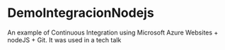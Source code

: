 # DemoIntegracionNodejs
An example of Continuous Integration using Microsoft Azure Websites + nodeJS + Git. It was used in a tech talk
